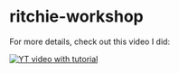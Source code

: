 # ritchie-workshop

For more details, check out this video I did: 

[![YT video with tutorial](https://img.youtube.com/vi/dP8MLFG3kiY/0.jpg)](https://www.youtube.com/watch?v=dP8MLFG3kiY&feature=youtu.be)
